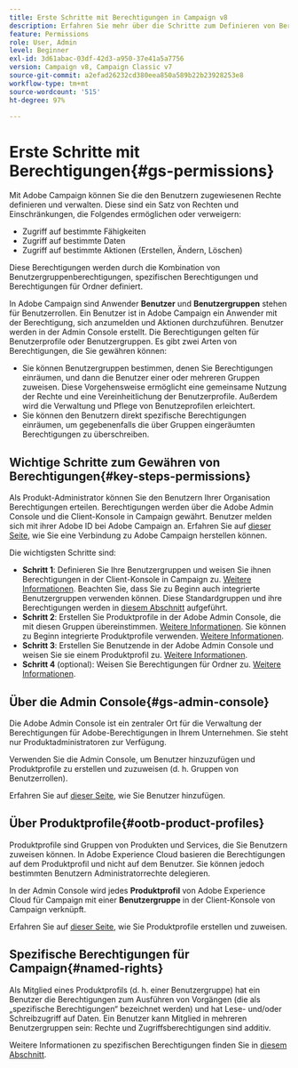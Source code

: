 ```yaml
---
title: Erste Schritte mit Berechtigungen in Campaign v8
description: Erfahren Sie mehr über die Schritte zum Definieren von Berechtigungen in Campaign v8
feature: Permissions
role: User, Admin
level: Beginner
exl-id: 3d61abac-03df-42d3-a950-37e41a5a7756
version: Campaign v8, Campaign Classic v7
source-git-commit: a2efad26232cd380eea850a589b22b23928253e8
workflow-type: tm+mt
source-wordcount: '515'
ht-degree: 97%

---
```


# Erste Schritte mit Berechtigungen{#gs-permissions}

Mit Adobe Campaign können Sie die den Benutzern zugewiesenen Rechte definieren und verwalten. Diese sind ein Satz von Rechten und Einschränkungen, die Folgendes ermöglichen oder verweigern:

* Zugriff auf bestimmte Fähigkeiten
* Zugriff auf bestimmte Daten
* Zugriff auf bestimmte Aktionen (Erstellen, Ändern, Löschen)

Diese Berechtigungen werden durch die Kombination von Benutzergruppenberechtigungen, spezifischen Berechtigungen und Berechtigungen für Ordner definiert.

In Adobe Campaign sind Anwender **Benutzer** und **Benutzergruppen** stehen für Benutzerrollen. Ein Benutzer ist in Adobe Campaign ein Anwender mit der Berechtigung, sich anzumelden und Aktionen durchzuführen. Benutzer werden in der Admin Console erstellt. Die Berechtigungen gelten für Benutzerprofile oder Benutzergruppen. Es gibt zwei Arten von Berechtigungen, die Sie gewähren können:

* Sie können Benutzergruppen bestimmen, denen Sie Berechtigungen einräumen, und dann die Benutzer einer oder mehreren Gruppen zuweisen. Diese Vorgehensweise ermöglicht eine gemeinsame Nutzung der Rechte und eine Vereinheitlichung der Benutzerprofile. Außerdem wird die Verwaltung und Pflege von Benutzeprofilen erleichtert.
* Sie können den Benutzern direkt spezifische Berechtigungen einräumen, um gegebenenfalls die über Gruppen eingeräumten Berechtigungen zu überschreiben.

## Wichtige Schritte zum Gewähren von Berechtigungen{#key-steps-permissions}

Als Produkt-Administrator können Sie den Benutzern Ihrer Organisation Berechtigungen erteilen. Berechtigungen werden über die Adobe Admin Console und die Client-Konsole in Campaign gewährt. Benutzer melden sich mit ihrer Adobe ID bei Adobe Campaign an. Erfahren Sie auf [dieser Seite](connect.md), wie Sie eine Verbindung zu Adobe Campaign herstellen können.

Die wichtigsten Schritte sind:

* **Schritt 1**: Definieren Sie Ihre Benutzergruppen und weisen Sie ihnen Berechtigungen in der Client-Konsole in Campaign zu. [Weitere Informationen](manage-permissions.md#create-product-profile).
Beachten Sie, dass Sie zu Beginn auch integrierte Benutzergruppen verwenden können. Diese Standardgruppen und ihre Berechtigungen werden in [diesem Abschnitt](manage-permissions.md#ootb-productprofiles) aufgeführt.
* **Schritt 2**: Erstellen Sie Produktprofile in der Adobe Admin Console, die mit diesen Gruppen übereinstimmen. [Weitere Informationen](manage-permissions.md#create-product-profile).
Sie können zu Beginn integrierte Produktprofile verwenden. [Weitere Informationen](manage-permissions.md#ootb-productprofiles).
* **Schritt 3**: Erstellen Sie Benutzende in der Adobe Admin Console und weisen Sie sie einem Produktprofil zu. [Weitere Informationen](manage-permissions.md#add-users).
* **Schritt 4** (optional): Weisen Sie Berechtigungen für Ordner zu. [Weitere Informationen](manage-permissions.md#ootb-productprofiles).

## Über die Admin Console{#gs-admin-console}

Die Adobe Admin Console ist ein zentraler Ort für die Verwaltung der Berechtigungen für Adobe-Berechtigungen in Ihrem Unternehmen. Sie steht nur Produktadministratoren zur Verfügung.

Verwenden Sie die Admin Console, um Benutzer hinzuzufügen und Produktprofile zu erstellen und zuzuweisen (d. h. Gruppen von Benutzerrollen).

Erfahren Sie auf [dieser Seite](manage-permissions.md#add-users), wie Sie Benutzer hinzufügen.

## Über Produktprofile{#ootb-product-profiles}

Produktprofile sind Gruppen von Produkten und Services, die Sie Benutzern zuweisen können. In Adobe Experience Cloud basieren die Berechtigungen auf dem Produktprofil und nicht auf dem Benutzer. Sie können jedoch bestimmten Benutzern Administratorrechte delegieren.

In der Admin Console wird jedes **Produktprofil** von Adobe Experience Cloud für Campaign mit einer **Benutzergruppe** in der Client-Konsole von Campaign verknüpft.

Erfahren Sie auf [dieser Seite](manage-permissions.md#create-a-product-profile), wie Sie Produktprofile erstellen und zuweisen.

## Spezifische Berechtigungen für Campaign{#named-rights}

Als Mitglied eines Produktprofils (d. h. einer Benutzergruppe) hat ein Benutzer die Berechtigungen zum Ausführen von Vorgängen (die als „spezifische Berechtigungen“ bezeichnet werden) und hat Lese- und/oder Schreibzugriff auf Daten. Ein Benutzer kann Mitglied in mehreren Benutzergruppen sein: Rechte und Zugriffsberechtigungen sind additiv.

Weitere Informationen zu spezifischen Berechtigungen finden Sie in [diesem Abschnitt](manage-permissions.md#use-named-rights).
